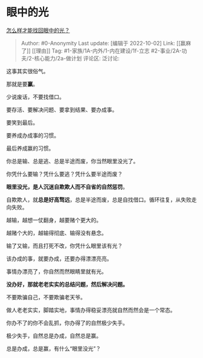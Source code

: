 # 眼中的光
[怎么样才能找回眼中的光？](https://www.zhihu.com/question/461148180/answer/2697824362)

> Author: #0-Anonymity
> Last update: [编辑于 2022-10-02]
> Link: [[赢麻了]] [[理由]]
> Tag: #1-家族/1A-内外/1-内在建设/1f-立志 #2-事业/2A-功夫/2-核心能力/2a-做计划 
> 评论区:
> 泛讨论:

这事其实很俗气。

那就是要**赢**。

少说废话，不要找借口。

要存活、要解决问题、要拿到结果、要办成事。

要笑到最后。

要养成办成事的习惯。

最后养成赢的习惯。

你总是输、总是逃、总是半途而废，你当然眼里没光了。

你凭什么要输？凭什么要逃？凭什么要半途而废？

**眼里没光，是人沉迷自欺欺人而不自省的自然惩罚**。

自欺欺人，就**总是好高骛远**，总是半途而废，总是自找借口。循环往复，从失败走向失败。

越输，越想一仗翻身，越要赌个更大的。

越赌个大的，越输得彻底、输得没有悬念。

输了又输，而且打死不改，你凭什么眼里该有光？

该办成的事，就要办成，还要办得漂漂亮亮。

事情办漂亮了，你自然而然眼睛里就有光。

**没办好，那就老老实实的总结问题，然后解决问题。**

不要欺骗自己，不要欺骗老天爷。

做人老老实实，脚踏实地，事情办得稳妥漂亮就自然而然会是一个常态。

你办不了的你不会乱抓，你办得了的自然极少失手。

极少失手，自然总是办成，自然总是赢。

总是办成，总是赢，有什么“眼里没光”？
